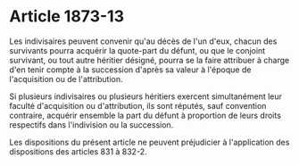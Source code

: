 # Article 1873-13

Les indivisaires peuvent convenir qu'au décès de l'un d'eux, chacun des survivants pourra acquérir la quote-part du défunt, ou que le conjoint survivant, ou tout autre héritier désigné, pourra se la faire attribuer à charge d'en tenir compte à la succession d'après sa valeur à l'époque de l'acquisition ou de l'attribution.

Si plusieurs indivisaires ou plusieurs héritiers exercent simultanément leur faculté d'acquisition ou d'attribution, ils sont réputés, sauf convention contraire, acquérir ensemble la part du défunt à proportion de leurs droits respectifs dans l'indivision ou la succession.

Les dispositions du présent article ne peuvent préjudicier à l'application des dispositions des articles 831 à 832-2.

